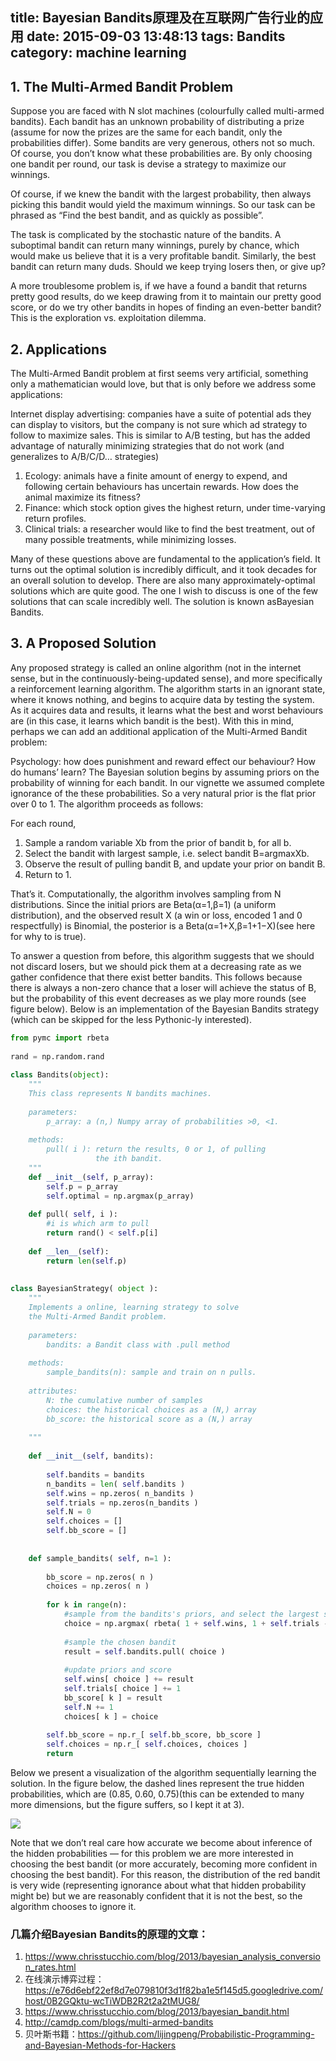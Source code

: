 title: Bayesian Bandits原理及在互联网广告行业的应用
date: 2015-09-03 13:48:13
tags: Bandits
category: machine learning
---

## 1. The Multi-Armed Bandit Problem
Suppose you are faced with N slot machines (colourfully called multi-armed bandits). Each bandit has an unknown probability of distributing a prize (assume for now the prizes are the same for each bandit, only the probabilities differ). Some bandits are very generous, others not so much. Of course, you don’t know what these probabilities are. By only choosing one bandit per round, our task is devise a strategy to maximize our winnings.

Of course, if we knew the bandit with the largest probability, then always picking this bandit would yield the maximum winnings. So our task can be phrased as “Find the best bandit, and as quickly as possible”.

The task is complicated by the stochastic nature of the bandits. A suboptimal bandit can return many winnings, purely by chance, which would make us believe that it is a very profitable bandit. Similarly, the best bandit can return many duds. Should we keep trying losers then, or give up?

A more troublesome problem is, if we have a found a bandit that returns pretty good results, do we keep drawing from it to maintain our pretty good score, or do we try other bandits in hopes of finding an even-better bandit? This is the exploration vs. exploitation dilemma.

## 2. Applications

The Multi-Armed Bandit problem at first seems very artificial, something only a mathematician would love, but that is only before we address some applications:

Internet display advertising: companies have a suite of potential ads they can display to visitors, but the company is not sure which ad strategy to follow to maximize sales. This is similar to A/B testing, but has the added advantage of naturally minimizing strategies that do not work (and generalizes to A/B/C/D… strategies)

1. Ecology: animals have a finite amount of energy to expend, and following certain behaviours has uncertain rewards. How does the animal maximize its fitness?
2. Finance: which stock option gives the highest return, under time-varying return profiles.
3. Clinical trials: a researcher would like to find the best treatment, out of many possible treatments, while minimizing losses.

Many of these questions above are fundamental to the application’s field. It turns out the optimal solution is incredibly difficult, and it took decades for an overall solution to develop. There are also many approximately-optimal solutions which are quite good. The one I wish to discuss is one of the few solutions that can scale incredibly well. The solution is known asBayesian Bandits.

## 3. A Proposed Solution

Any proposed strategy is called an online algorithm (not in the internet sense, but in the continuously-being-updated sense), and more specifically a reinforcement learning algorithm. The algorithm starts in an ignorant state, where it knows nothing, and begins to acquire data by testing the system. As it acquires data and results, it learns what the best and worst behaviours are (in this case, it learns which bandit is the best). With this in mind, perhaps we can add an additional application of the Multi-Armed Bandit problem:

Psychology: how does punishment and reward effect our behaviour? How do humans’ learn?
The Bayesian solution begins by assuming priors on the probability of winning for each bandit. In our vignette we assumed complete ignorance of the these probabilities. So a very natural prior is the flat prior over 0 to 1. The algorithm proceeds as follows:

For each round,
1. Sample a random variable Xb from the prior of bandit b, for all b.
2. Select the bandit with largest sample, i.e. select bandit B=argmaxXb.
3. Observe the result of pulling bandit B, and update your prior on bandit B.
4. Return to 1.

That’s it. Computationally, the algorithm involves sampling from N distributions. Since the initial priors are Beta(α=1,β=1) (a uniform distribution), and the observed result X (a win or loss, encoded 1 and 0 respectfully) is Binomial, the posterior is a Beta(α=1+X,β=1+1−X)(see here for why to is true). 

To answer a question from before, this algorithm suggests that we should not discard losers, but we should pick them at a decreasing rate as we gather confidence that there exist better bandits. This follows because there is always a non-zero chance that a loser will achieve the status of B, but the probability of this event decreases as we play more rounds (see figure below). Below is an implementation of the Bayesian Bandits strategy (which can be skipped for the less Pythonic-ly interested).

```python
from pymc import rbeta
 
rand = np.random.rand
 
class Bandits(object):
    """
    This class represents N bandits machines.
 
    parameters:
        p_array: a (n,) Numpy array of probabilities >0, <1.
 
    methods:
        pull( i ): return the results, 0 or 1, of pulling 
                   the ith bandit.
    """
    def __init__(self, p_array):
        self.p = p_array
        self.optimal = np.argmax(p_array)
 
    def pull( self, i ):
        #i is which arm to pull
        return rand() < self.p[i]
 
    def __len__(self):
        return len(self.p)
 
 
class BayesianStrategy( object ):
    """
    Implements a online, learning strategy to solve
    the Multi-Armed Bandit problem.
 
    parameters:
        bandits: a Bandit class with .pull method
 
    methods:
        sample_bandits(n): sample and train on n pulls.
 
    attributes:
        N: the cumulative number of samples
        choices: the historical choices as a (N,) array
        bb_score: the historical score as a (N,) array
 
    """
 
    def __init__(self, bandits):
 
        self.bandits = bandits
        n_bandits = len( self.bandits )
        self.wins = np.zeros( n_bandits )
        self.trials = np.zeros(n_bandits )
        self.N = 0
        self.choices = []
        self.bb_score = []
 
 
    def sample_bandits( self, n=1 ):
 
        bb_score = np.zeros( n )
        choices = np.zeros( n )
 
        for k in range(n):
            #sample from the bandits's priors, and select the largest sample
            choice = np.argmax( rbeta( 1 + self.wins, 1 + self.trials - self.wins) )
 
            #sample the chosen bandit
            result = self.bandits.pull( choice )
 
            #update priors and score
            self.wins[ choice ] += result
            self.trials[ choice ] += 1
            bb_score[ k ] = result 
            self.N += 1
            choices[ k ] = choice
 
        self.bb_score = np.r_[ self.bb_score, bb_score ]
        self.choices = np.r_[ self.choices, choices ]
        return
```

Below we present a visualization of the algorithm sequentially learning the solution. In the figure below, the dashed lines represent the true hidden probabilities, which are (0.85, 0.60, 0.75)(this can be extended to many more dimensions, but the figure suffers, so I kept it at 3).

![](/images/bb/updating2.png)

Note that we don’t real care how accurate we become about inference of the hidden probabilities — for this problem we are more interested in choosing the best bandit (or more accurately, becoming more confident in choosing the best bandit). For this reason, the distribution of the red bandit is very wide (representing ignorance about what that hidden probability might be) but we are reasonably confident that it is not the best, so the algorithm chooses to ignore it.

###  几篇介绍Bayesian Bandits的原理的文章：

1. https://www.chrisstucchio.com/blog/2013/bayesian_analysis_conversion_rates.html
2. 在线演示博弈过程： https://e76d6ebf22ef8d7e079810f3d1f82ba1e5f145d5.googledrive.com/host/0B2GQktu-wcTiWDB2R2t2a2tMUG8/
3. https://www.chrisstucchio.com/blog/2013/bayesian_bandit.html
4. http://camdp.com/blogs/multi-armed-bandits
5. 贝叶斯书籍：https://github.com/lijingpeng/Probabilistic-Programming-and-Bayesian-Methods-for-Hackers
